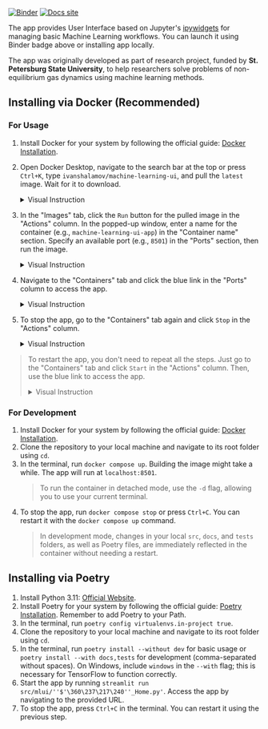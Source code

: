 [![Binder](https://mybinder.org/badge_logo.svg)](https://mybinder.org/v2/gh/quantum-entangled/machine-learning-ui/0.1.0?urlpath=voila%2Frender%2Fmain.ipynb)
[![Docs site](https://img.shields.io/badge/docs-GitHub_Pages-blue)](https://quantum-entangled.github.io/machine-learning-ui/index.html)

The app provides User Interface based on Jupyter's [ipywidgets](https://github.com/jupyter-widgets/ipywidgets) for managing basic Machine Learning workflows. You can launch it using Binder badge above or installing app locally.

The app was originally developed as part of research project, funded by **St. Petersburg State University**, to help researchers solve problems of non-equilibrium gas dynamics using machine learning methods.


## Installing via Docker (Recommended)

### For Usage

1. Install Docker for your system by following the official guide: [Docker Installation](https://docs.docker.com/engine/install/).
1. Open Docker Desktop, navigate to the search bar at the top or press `Ctrl+K`, type `ivanshalamov/machine-learning-ui`, and pull the `latest` image. Wait for it to download.

    <details>
        <summary>Visual Instruction</summary>
        <img src="docs/src/gifs/docker_search.gif" />
    </details>

1. In the "Images" tab, click the `Run` button for the pulled image in the "Actions" column. In the popped-up window, enter a name for the container (e.g., `machine-learning-ui-app`) in the "Container name" section. Specify an available port (e.g., `8501`) in the "Ports" section, then run the image.

    <details>
        <summary>Visual Instruction</summary>
        <img src="docs/src/gifs/docker_image_run.gif" />
    </details>

1. Navigate to the "Containers" tab and click the blue link in the "Ports" column to access the app.

    <details>
        <summary>Visual Instruction</summary>
        <img src="docs/src/gifs/docker_app_navigate.gif" />
    </details>

1. To stop the app, go to the "Containers" tab again and click `Stop` in the "Actions" column.

    <details>
        <summary>Visual Instruction</summary>
        <img src="docs/src/gifs/docker_container_stop.gif" />
    </details>

> To restart the app, you don't need to repeat all the steps. Just go to the "Containers" tab and click `Start` in the "Actions" column. Then, use the blue link to access the app.
    <details>
        <summary>Visual Instruction</summary>
        <img src="docs/src/gifs/docker_container_restart.gif" />
    </details>

### For Development
1. Install Docker for your system by following the official guide: [Docker Installation](https://docs.docker.com/engine/install/).
1. Clone the repository to your local machine and navigate to its root folder using `cd`.
1. In the terminal, run `docker compose up`. Building the image might take a while. The app will run at `localhost:8501`.
    > To run the container in detached mode, use the `-d` flag, allowing you to use your current terminal.
1. To stop the app, run `docker compose stop` or press `Ctrl+C`. You can restart it with the `docker compose up` command.
    > In development mode, changes in your local `src`, `docs`, and `tests` folders, as well as Poetry files, are immediately reflected in the container without needing a restart.


## Installing via Poetry
1. Install Python 3.11: [Official Website](https://www.python.org/downloads/).
1. Install Poetry for your system by following the official guide: [Poetry Installation](https://python-poetry.org/docs/#installation). Remember to add Poetry to your Path.
1. In the terminal, run `poetry config virtualenvs.in-project true`.
1. Clone the repository to your local machine and navigate to its root folder using `cd`.
1. In the terminal, run `poetry install --without dev` for basic usage or `poetry install --with docs,tests` for development (comma-separated without spaces). On Windows, include `windows` in the `--with` flag; this is necessary for TensorFlow to function correctly.
1. Start the app by running `streamlit run src/mlui/''$'\360\237\217\240''_Home.py'`. Access the app by navigating to the provided URL.
1. To stop the app, press `Ctrl+C` in the terminal. You can restart it using the previous step.
